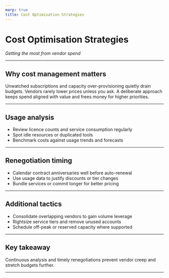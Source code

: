 ```yaml
---
marp: true
title: Cost Optimisation Strategies
---
```


# Cost Optimisation Strategies
*Getting the most from vendor spend*

---

## Why cost management matters

Unwatched subscriptions and capacity over-provisioning quietly drain budgets. Vendors rarely lower prices unless you ask. A deliberate approach keeps spend aligned with value and frees money for higher priorities.

---

## Usage analysis

- Review licence counts and service consumption regularly
- Spot idle resources or duplicated tools
- Benchmark costs against usage trends and forecasts

---

## Renegotiation timing

- Calendar contract anniversaries well before auto-renewal
- Use usage data to justify discounts or tier changes
- Bundle services or commit longer for better pricing

---

## Additional tactics

- Consolidate overlapping vendors to gain volume leverage
- Rightsize service tiers and remove unused accounts
- Schedule off-peak or reserved capacity where supported

---

## Key takeaway

Continuous analysis and timely renegotiations prevent vendor creep and stretch budgets further.

---
